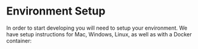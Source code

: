 # Environment Setup

In order to start developing you will need to setup your environment. We have setup instructions for Mac, Windows, Linux, as well as with a Docker container:
